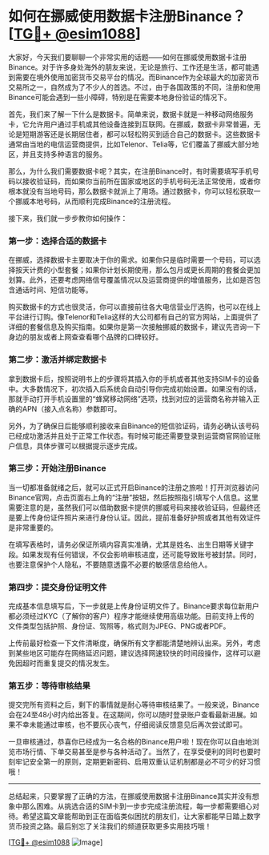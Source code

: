 # 如何在挪威使用数据卡注册Binance？[[TG💪+ @esim1088](https://t.me/s/esim1088)]

大家好，今天我们要聊聊一个非常实用的话题——如何在挪威使用数据卡注册Binance。对于许多身处海外的朋友来说，无论是旅行、工作还是生活，都可能遇到需要在境外使用加密货币交易平台的情况。而Binance作为全球最大的加密货币交易所之一，自然成为了不少人的首选。不过，由于各国政策的不同，注册和使用Binance可能会遇到一些小障碍，特别是在需要本地身份验证的情况下。

首先，我们来了解一下什么是数据卡。简单来说，数据卡就是一种移动网络服务卡，它允许用户通过手机或其他设备连接到互联网。在挪威，数据卡非常普遍，无论是短期游客还是长期居住者，都可以轻松购买到适合自己的数据卡。这些数据卡通常由当地的电信运营商提供，比如Telenor、Telia等，它们覆盖了挪威大部分地区，并且支持多种语言的服务。

那么，为什么我们需要数据卡呢？其实，在注册Binance时，有时需要填写手机号码以接收验证码，而如果你当前所在国家或地区的手机号码无法正常使用，或者你根本就没有当地号码，那么数据卡就派上了用场。通过数据卡，你可以轻松获取一个挪威本地号码，从而顺利完成Binance的注册流程。

接下来，我们就一步步教你如何操作：

### 第一步：选择合适的数据卡

在挪威，选择数据卡主要取决于你的需求。如果你只是临时需要一个号码，可以选择按天计费的小型套餐；如果你计划长期使用，那么包月或更长周期的套餐会更加划算。此外，还要考虑网络信号覆盖情况以及运营商提供的增值服务，比如是否包含通话时间、短信功能等。

购买数据卡的方式也很灵活，你可以直接前往各大电信营业厅选购，也可以在线上平台进行订购。像Telenor和Telia这样的大公司都有自己的官方网站，上面提供了详细的套餐信息及购买指南。如果你是第一次接触挪威的数据卡，建议先咨询一下身边的朋友或者上网查查看哪个品牌的口碑较好。

### 第二步：激活并绑定数据卡

拿到数据卡后，按照说明书上的步骤将其插入你的手机或者其他支持SIM卡的设备中。大多数情况下，初次插入后系统会自动引导你完成初始设置。如果没有的话，那就手动打开手机设置里的“蜂窝移动网络”选项，找到对应的运营商名称并输入正确的APN（接入点名称）参数即可。

另外，为了确保日后能够顺利接收来自Binance的短信验证码，请务必确认该号码已经成功激活并且处于正常工作状态。有时候可能还需要登录到运营商官网验证账户信息，具体步骤可以根据提示逐步完成。

### 第三步：开始注册Binance

当一切都准备就绪之后，就可以正式开启Binance的注册之旅啦！打开浏览器访问Binance官网，点击页面右上角的“注册”按钮，然后按照指引填写个人信息。这里需要注意的是，虽然我们可以借助数据卡提供的挪威号码来接收验证码，但最终还是要上传身份证件照片来进行身份认证。因此，提前准备好护照或者其他有效证件是非常重要的。

在填写表格时，请务必保证所填内容真实准确，尤其是姓名、出生日期等关键字段。如果发现有任何错误，不仅会影响审核进度，还可能导致账号被封禁。同时，也要注意保护个人隐私，不要随意透露不必要的敏感信息给他人。

### 第四步：提交身份证明文件

完成基本信息填写后，下一步就是上传身份证明文件了。Binance要求每位新用户都必须经过KYC（了解你的客户）程序才能继续使用高级功能。目前支持上传的文件类型包括护照、身份证、驾照等，格式则为JPEG、PNG或者PDF。

上传前最好检查一下文件清晰度，确保所有文字都能清楚地辨认出来。另外，考虑到某些地区可能存在网络延迟问题，建议选择网速较快的时间段操作，这样可以避免因超时而重复提交的情况发生。

### 第五步：等待审核结果

提交完所有资料之后，剩下的事情就是耐心等待审核结果了。一般来说，Binance会在24至48小时内给出答复。在这期间，你可以随时登录账户查看最新进展。如果不幸未能通过审核，也不要灰心丧气，仔细阅读反馈意见后再次尝试即可。

一旦审核通过，恭喜你已经成为一名合格的Binance用户啦！现在你可以自由地浏览市场行情、下单交易甚至是参与各种活动了。当然了，在享受便利的同时也要时刻牢记安全第一的原则，定期更新密码、启用双重认证机制都是必不可少的好习惯哦！

---

总结起来，只要掌握了正确的方法，在挪威使用数据卡注册Binance其实并没有想象中那么困难。从挑选合适的SIM卡到一步步完成注册流程，每一步都需要细心对待。希望这篇文章能帮助到正在面临类似困扰的朋友们，让大家都能早日踏上数字货币投资之路。最后别忘了关注我们的频道获取更多实用技巧哦！

[[TG💪+ @esim1088](https://t.me/s/esim1088) ![Image](https://i.postimg.cc/4NQfJmqS/Snipaste-2025-05-13-00-14-12.png)]
